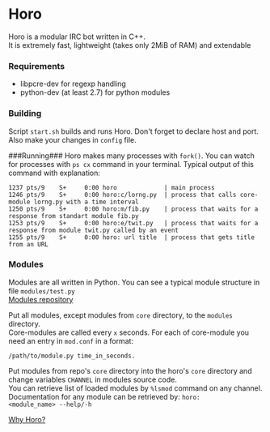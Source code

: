 # Horo

Horo is a modular IRC bot written in C++.  
It is extremely fast, lightweight (takes only 2MiB of RAM) and extendable

### Requirements

* libpcre-dev for regexp handling
* python-dev (at least 2.7) for python modules

### Building

Script <code>start.sh</code> builds and runs Horo. Don't forget to declare host and port. 
Also make your changes in <code>config</code> file.

###Running###
Horo makes many processes with <code>fork()</code>. You can watch for processes with <code>ps cx</code> command in your terminal. 
Typical output of this command with explanation:

    1237 pts/9    S+     0:00 horo             | main process
    1246 pts/9    S+     0:00 horo:c/lorng.py  | process that calls core-module lorng.py with a time interval
    1250 pts/9    S+     0:00 horo:m/fib.py    | process that waits for a response from standart module fib.py
    1253 pts/9    S+     0:00 horo:e/twit.py   | process that waits for a response from module twit.py called by an event
    1255 pts/9    S+     0:00 horo: url title  | process that gets title from an URL


### Modules
Modules are all written in Python. You can see a typical module structure in file <code>modules/test.py</code>  
[Modules repository](https://github.com/aluminiumgeek/horo-modules)

Put all modules, except modules from <code>core</code> directory, to the <code>modules</code> directory.  
Core-modules are called every <code>x</code> seconds. For each of core-module you need an entry in <code>mod.conf</code> in a format:

    /path/to/module.py time_in_seconds.

Put modules from repo's <code>core</code> directory into the horo's <code>core</code> directory and change variables <code>CHANNEL</code> in modules source code.  
You can retrieve list of loaded modules by <code>%lsmod</code> command on any channel.  
Documentation for any module can be retrieved by: <code>horo: \<module_name\> --help/-h</code>


[Why Horo?](http://animevice.com/holo/18-16320)


